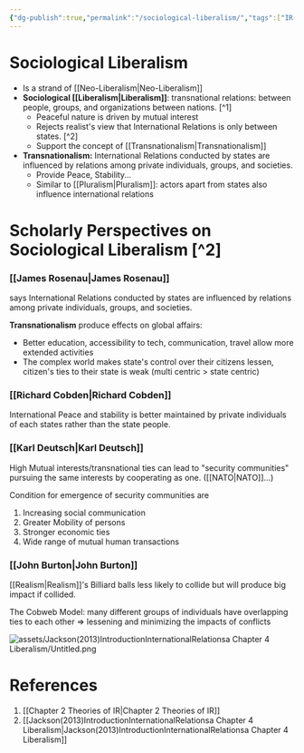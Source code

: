 ```yaml
---
{"dg-publish":true,"permalink":"/sociological-liberalism/","tags":["IR-Theory"]}
---
```


# Sociological Liberalism

- Is a strand of [[Neo-Liberalism\|Neo-Liberalism]]
- **Sociological [[Liberalism\|Liberalism]]**: transnational relations: between people, groups, and organizations between nations. [^1]
    - Peaceful nature is driven by mutual interest
    - Rejects realist's view that International Relations is only between states. [^2]
    - Support the concept of [[Transnationalism\|Transnationalism]]
- **Transnationalism:** International Relations conducted by states are influenced by relations among private individuals, groups, and societies.
    - Provide Peace, Stability...
    - Similar to [[Pluralism\|Pluralism]]: actors apart from states also influence international relations

# Scholarly Perspectives on Sociological Liberalism [^2]

### [[James Rosenau\|James Rosenau]]

says International Relations conducted by states are influenced by relations among private individuals, groups, and societies.

**Transnationalism** produce effects on global affairs:

- Better education, accessibility to tech, communication, travel allow more extended activities
- The complex world makes state's control over their citizens lessen, citizen's ties to their state is weak (multi centric > state centric)

### [[Richard Cobden\|Richard Cobden]]

International Peace and stability is better maintained by private individuals of each states rather than the state people.

### [[Karl Deutsch\|Karl Deutsch]]

High Mutual interests/transnational ties can lead to "security communities" pursuing the same interests by cooperating as one. ([[NATO\|NATO]]...)

Condition for emergence of security communities are

1. Increasing social communication
2. Greater Mobility of persons
3. Stronger economic ties
4. Wide range of mutual human transactions

### [[John Burton\|John Burton]]

[[Realism\|Realism]]'s Billiard balls less likely to collide but will produce big impact if collided.

The Cobweb Model: many different groups of individuals have overlapping ties to each other ⇒ lessening and minimizing the impacts of conflicts

![assets/Jackson(2013)IntroductionInternationalRelationsa Chapter 4 Liberalism/Untitled.png](/img/user/assets/Jackson(2013)IntroductionInternationalRelationsa%20Chapter%204%20Liberalism/Untitled.png)

# References

1. [[Chapter 2 Theories of IR\|Chapter 2 Theories of IR]]
2.  [[Jackson(2013)IntroductionInternationalRelationsa Chapter 4 Liberalism\|Jackson(2013)IntroductionInternationalRelationsa Chapter 4 Liberalism]]
